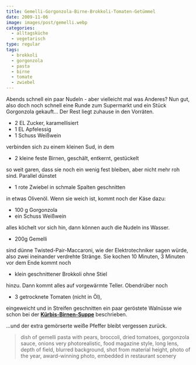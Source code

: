 ```yaml
---
title: Gemelli-Gorgonzola-Birne-Brokkoli-Tomaten-Getümmel
date: 2009-11-06
image: images/post/gemelli.webp
categories: 
  - alltagsküche
  - vegetarisch
type: regular
tags: 
  - brokkoli
  - gorgonzola
  - pasta
  - birne
  - tomate
  - zwiebel
---
```


Abends schnell ein paar Nudeln - aber vielleicht mal was Anderes? Nun gut, also doch noch schnell eine Runde zum Supermarkt und ein Stück Gorgonzola gekauft... Der Rest liegt zuhause in den Vorräten.

* 2 EL Zucker, karamellisiert 
* 1 EL Apfelessig 
* 1 Schuss Weißwein

verbinden sich zu einem kleinen Sud, in dem
 
* 2 kleine feste Birnen, geschält, entkernt, gestückelt

so weit garen, dass sie noch ein wenig fest bleiben, aber nicht mehr roh sind. Parallel dünstet

* 1 rote Zwiebel in schmale Spalten geschnitten 

in etwas Olivenöl. Wenn sie weich ist, kommt noch der Käse dazu:

* 100 g Gorgonzola
* ein Schuss Weißwein

alles köchelt vor sich hin, dann können auch die Nudeln ins Wasser.

* 200g Gemelli

sind dünne Twisted-Pair-Maccaroni, wie der Elektrotechniker sagen würde, also zwei ineinander verdrehte Stränge. Sie kochen 10 Minuten, 3 Minuten vor dem Ende kommt noch

* klein geschnittener Brokkoli ohne Stiel

hinzu. Dann kommt alles auf vorgewärmte Teller. Obendrüber noch

* 3 getrocknete Tomaten (nicht in Öl), 

eingeweicht und in Streifen geschnitten ein paar geröstete Walnüsse wie schon bei der **[Kürbis-Birnen-Suppe](../001-10-16-kurbis-birnen-suppe)** beschrieben.

...und der extra gemörserte weiße Pfeffer bleibt vergessen zurück.

> dish of gemelli pasta with pears, broccoli, dried tomatoes, gorgonzola sauce, onions very photorealistic, food magazine style, long lens, depth of field, blurred background, shot from material height, photo of the year, award-winning photo, embedded in restaurant scenery